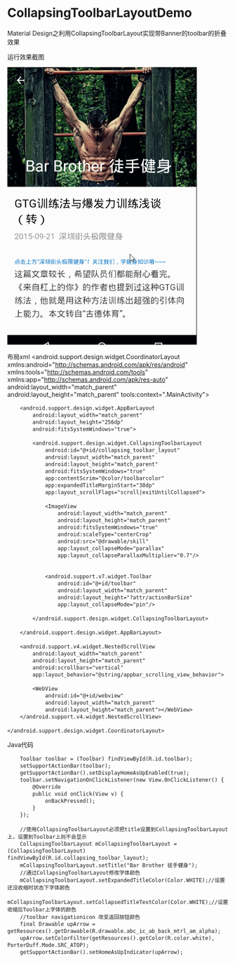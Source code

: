 # CollapsingToolbarLayoutDemo
Material Design之利用CollapsingToolbarLayout实现带Banner的toolbar的折叠效果



运行效果截图

![images](https://github.com/crazyfzw/ProjectImages/blob/master/CollapsingToolbarLayoutDemo/Coll.gif)


布局xml
 <android.support.design.widget.CoordinatorLayout
        xmlns:android="http://schemas.android.com/apk/res/android"
        xmlns:tools="http://schemas.android.com/tools"
        xmlns:app="http://schemas.android.com/apk/res-auto"
        android:layout_width="match_parent"
        android:layout_height="match_parent"
        tools:context=".MainActivity">

        <android.support.design.widget.AppBarLayout
            android:layout_width="match_parent"
            android:layout_height="256dp"
            android:fitsSystemWindows="true">

            <android.support.design.widget.CollapsingToolbarLayout
                android:id="@+id/collapsing_toolbar_layout"
                android:layout_width="match_parent"
                android:layout_height="match_parent"
                android:fitsSystemWindows="true"
                app:contentScrim="@color/toolbarcolor"
                app:expandedTitleMarginStart="38dp"
                app:layout_scrollFlags="scroll|exitUntilCollapsed">

                <ImageView
                    android:layout_width="match_parent"
                    android:layout_height="match_parent"
                    android:fitsSystemWindows="true"
                    android:scaleType="centerCrop"
                    android:src="@drawable/skill"
                    app:layout_collapseMode="parallax"
                    app:layout_collapseParallaxMultiplier="0.7"/>


                <android.support.v7.widget.Toolbar
                    android:id="@+id/toolbar"
                    android:layout_width="match_parent"
                    android:layout_height="?attr/actionBarSize"
                    app:layout_collapseMode="pin"/>

            </android.support.design.widget.CollapsingToolbarLayout>

        </android.support.design.widget.AppBarLayout>

        <android.support.v4.widget.NestedScrollView
            android:layout_width="match_parent"
            android:layout_height="match_parent"
            android:scrollbars="vertical"
            app:layout_behavior="@string/appbar_scrolling_view_behavior">

            <WebView
                android:id="@+id/webview"
                android:layout_width="match_parent"
                android:layout_height="match_parent"></WebView>
        </android.support.v4.widget.NestedScrollView>

    </android.support.design.widget.CoordinatorLayout>

Java代码


        Toolbar toolbar = (Toolbar) findViewById(R.id.toolbar);
        setSupportActionBar(toolbar);
        getSupportActionBar().setDisplayHomeAsUpEnabled(true);
        toolbar.setNavigationOnClickListener(new View.OnClickListener() {
            @Override
            public void onClick(View v) {
                onBackPressed();
            }
        });

        //使用CollapsingToolbarLayout必须把title设置到CollapsingToolbarLayout上，设置到Toolbar上则不会显示
        CollapsingToolbarLayout mCollapsingToolbarLayout = (CollapsingToolbarLayout) findViewById(R.id.collapsing_toolbar_layout);
        mCollapsingToolbarLayout.setTitle("Bar Brother 徒手健身");
        //通过CollapsingToolbarLayout修改字体颜色
        mCollapsingToolbarLayout.setExpandedTitleColor(Color.WHITE);//设置还没收缩时状态下字体颜色
        mCollapsingToolbarLayout.setCollapsedTitleTextColor(Color.WHITE);//设置收缩后Toolbar上字体的颜色
        //toolbar navigationicon 改变返回按钮颜色
        final Drawable upArrow = getResources().getDrawable(R.drawable.abc_ic_ab_back_mtrl_am_alpha);
        upArrow.setColorFilter(getResources().getColor(R.color.white), PorterDuff.Mode.SRC_ATOP);
        getSupportActionBar().setHomeAsUpIndicator(upArrow);
